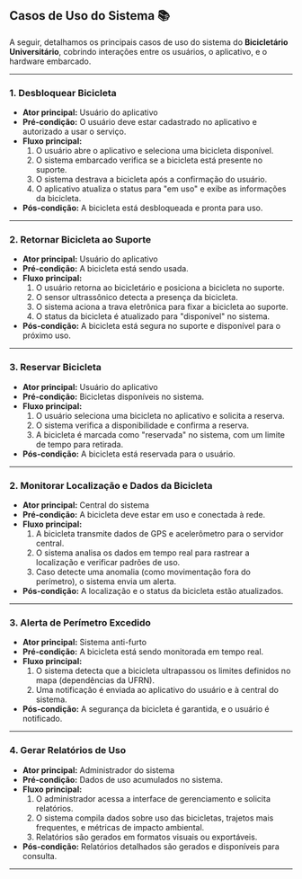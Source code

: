 ## **Casos de Uso do Sistema** 📚

A seguir, detalhamos os principais casos de uso do sistema do **Bicicletário Universitário**, cobrindo interações entre os usuários, o aplicativo, e o hardware embarcado.

---

### **1. Desbloquear Bicicleta**
- **Ator principal:** Usuário do aplicativo  
- **Pré-condição:** O usuário deve estar cadastrado no aplicativo e autorizado a usar o serviço.  
- **Fluxo principal:**
  1. O usuário abre o aplicativo e seleciona uma bicicleta disponível.
  2. O sistema embarcado verifica se a bicicleta está presente no suporte.
  3. O sistema destrava a bicicleta após a confirmação do usuário.
  4. O aplicativo atualiza o status para "em uso" e exibe as informações da bicicleta.  
- **Pós-condição:** A bicicleta está desbloqueada e pronta para uso.

---

### **2. Retornar Bicicleta ao Suporte**
- **Ator principal:** Usuário do aplicativo  
- **Pré-condição:** A bicicleta está sendo usada.  
- **Fluxo principal:**
  1. O usuário retorna ao bicicletário e posiciona a bicicleta no suporte.
  2. O sensor ultrassônico detecta a presença da bicicleta.
  3. O sistema aciona a trava eletrônica para fixar a bicicleta ao suporte.
  4. O status da bicicleta é atualizado para "disponível" no sistema.  
- **Pós-condição:** A bicicleta está segura no suporte e disponível para o próximo uso.

---

### **3. Reservar Bicicleta**
- **Ator principal:** Usuário do aplicativo  
- **Pré-condição:** Bicicletas disponíveis no sistema.  
- **Fluxo principal:**
  1. O usuário seleciona uma bicicleta no aplicativo e solicita a reserva.
  2. O sistema verifica a disponibilidade e confirma a reserva.
  3. A bicicleta é marcada como "reservada" no sistema, com um limite de tempo para retirada.  
- **Pós-condição:** A bicicleta está reservada para o usuário.

---

### **2. Monitorar Localização e Dados da Bicicleta**
- **Ator principal:** Central do sistema  
- **Pré-condição:** A bicicleta deve estar em uso e conectada à rede.  
- **Fluxo principal:**
  1. A bicicleta transmite dados de GPS e acelerômetro para o servidor central.
  2. O sistema analisa os dados em tempo real para rastrear a localização e verificar padrões de uso.
  3. Caso detecte uma anomalia (como movimentação fora do perímetro), o sistema envia um alerta.  
- **Pós-condição:** A localização e o status da bicicleta estão atualizados.

---

### **3. Alerta de Perímetro Excedido**
- **Ator principal:** Sistema anti-furto  
- **Pré-condição:** A bicicleta está sendo monitorada em tempo real.  
- **Fluxo principal:**
  1. O sistema detecta que a bicicleta ultrapassou os limites definidos no mapa (dependências da UFRN).
  2. Uma notificação é enviada ao aplicativo do usuário e à central do sistema. 
- **Pós-condição:** A segurança da bicicleta é garantida, e o usuário é notificado.

---

### **4. Gerar Relatórios de Uso**
- **Ator principal:** Administrador do sistema  
- **Pré-condição:** Dados de uso acumulados no sistema.  
- **Fluxo principal:**
  1. O administrador acessa a interface de gerenciamento e solicita relatórios.
  2. O sistema compila dados sobre uso das bicicletas, trajetos mais frequentes, e métricas de impacto ambiental.
  3. Relatórios são gerados em formatos visuais ou exportáveis.  
- **Pós-condição:** Relatórios detalhados são gerados e disponíveis para consulta.

---
